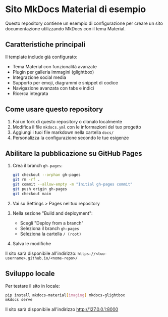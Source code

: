 # Sito MkDocs Material di esempio

Questo repository contiene un esempio di configurazione per creare un sito documentazione utilizzando MkDocs con il tema Material.

## Caratteristiche principali

Il template include già configurato:
- Tema Material con funzionalità avanzate
- Plugin per galleria immagini (glightbox)
- Integrazione social media
- Supporto per emoji, diagrammi e snippet di codice
- Navigazione avanzata con tabs e indici
- Ricerca integrata

## Come usare questo repository

1. Fai un fork di questo repository o clonalo localmente
2. Modifica il file `mkdocs.yml` con le informazioni del tuo progetto
3. Aggiungi i tuoi file markdown nella cartella `docs/`
4. Personalizza la configurazione secondo le tue esigenze

## Abilitare la pubblicazione su GitHub Pages

1. Crea il branch `gh-pages`:
   ```bash
   git checkout --orphan gh-pages
   git rm -rf .
   git commit --allow-empty -m "Initial gh-pages commit"
   git push origin gh-pages
   git checkout main
   ```

2. Vai su Settings > Pages nel tuo repository
3. Nella sezione "Build and deployment":
   - Scegli "Deploy from a branch"
   - Seleziona il branch `gh-pages`
   - Seleziona la cartella `/ (root)`
4. Salva le modifiche

Il sito sarà disponibile all'indirizzo:
`https://<tuo-username>.github.io/<nome-repo>/`

## Sviluppo locale

Per testare il sito in locale:

```bash
pip install mkdocs-material[imaging] mkdocs-glightbox
mkdocs serve
```

Il sito sarà disponibile all'indirizzo http://127.0.0.1:8000
